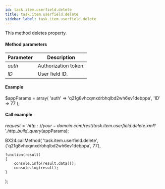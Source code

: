```yaml
---
id: task.item.userfield.delete
title: task.item.userfield.delete
sidebar_label: task.item.userfield.delete
---
```

This method deletes property.

#### Method parameters

| Parameter | Description |
| --- | --- |
| _auth_ | Authorization token. |
| _ID_ | User field ID. |

#### Example

$appParams = array(
    'auth' =\> 'q21g8vhcqmxdrbhqlbd2wh6ev1debppa',
    'ID' =\> 77
);

#### Call example

$request = 'http://your-domain.com/rest/task.item.userfield.delete.xml?'.http\_build\_query($appParams);



BX24.callMethod(
    'task.item.userfield.delete',
    {'q21g8vhcqmxdrbhqlbd2wh6ev1debppa', 77},

    function(result)
    {
        console.info(result.data());
        console.log(result);
    }
);